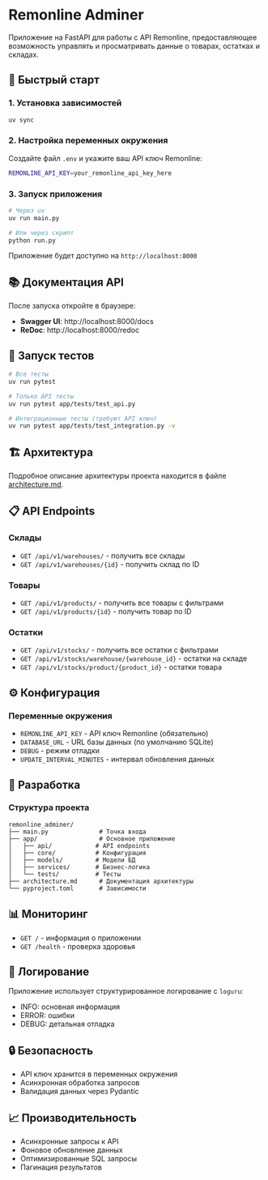 # Remonline Adminer

Приложение на FastAPI для работы с API Remonline, предоставляющее возможность управлять и просматривать данные о товарах, остатках и складах.

## 🚀 Быстрый старт

### 1. Установка зависимостей
```bash
uv sync
```

### 2. Настройка переменных окружения
Создайте файл `.env` и укажите ваш API ключ Remonline:
```bash
REMONLINE_API_KEY=your_remonline_api_key_here
```

### 3. Запуск приложения
```bash
# Через uv
uv run main.py

# Или через скрипт
python run.py
```

Приложение будет доступно на `http://localhost:8000`

## 📚 Документация API

После запуска откройте в браузере:
- **Swagger UI**: http://localhost:8000/docs
- **ReDoc**: http://localhost:8000/redoc

## 🧪 Запуск тестов

```bash
# Все тесты
uv run pytest

# Только API тесты
uv run pytest app/tests/test_api.py

# Интеграционные тесты (требуют API ключ)
uv run pytest app/tests/test_integration.py -v
```

## 🏗️ Архитектура

Подробное описание архитектуры проекта находится в файле [architecture.md](./architecture.md).

## 📋 API Endpoints

### Склады
- `GET /api/v1/warehouses/` - получить все склады
- `GET /api/v1/warehouses/{id}` - получить склад по ID

### Товары
- `GET /api/v1/products/` - получить все товары с фильтрами
- `GET /api/v1/products/{id}` - получить товар по ID

### Остатки
- `GET /api/v1/stocks/` - получить все остатки с фильтрами
- `GET /api/v1/stocks/warehouse/{warehouse_id}` - остатки на складе
- `GET /api/v1/stocks/product/{product_id}` - остатки товара

## ⚙️ Конфигурация

### Переменные окружения
- `REMONLINE_API_KEY` - API ключ Remonline (обязательно)
- `DATABASE_URL` - URL базы данных (по умолчанию SQLite)
- `DEBUG` - режим отладки
- `UPDATE_INTERVAL_MINUTES` - интервал обновления данных

## 🔧 Разработка

### Структура проекта
```
remonline_adminer/
├── main.py              # Точка входа
├── app/                 # Основное приложение
│   ├── api/            # API endpoints
│   ├── core/           # Конфигурация
│   ├── models/         # Модели БД
│   ├── services/       # Бизнес-логика
│   └── tests/          # Тесты
├── architecture.md      # Документация архитектуры
└── pyproject.toml       # Зависимости
```

## 📊 Мониторинг

- `GET /` - информация о приложении
- `GET /health` - проверка здоровья

## 🐛 Логирование

Приложение использует структурированное логирование с `loguru`:
- INFO: основная информация
- ERROR: ошибки
- DEBUG: детальная отладка

## 🔒 Безопасность

- API ключ хранится в переменных окружения
- Асинхронная обработка запросов
- Валидация данных через Pydantic

## 📈 Производительность

- Асинхронные запросы к API
- Фоновое обновление данных
- Оптимизированные SQL запросы
- Пагинация результатов
